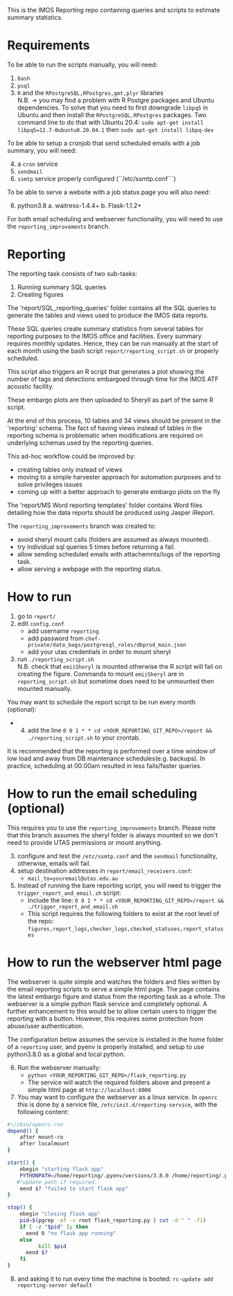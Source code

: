 
This is the IMOS Reporting repo containing queries and scripts to estimate summary statistics.

Requirements
=========

To be able to run the scripts manually, you will need:

1. ```bash```
2. ```psql```
3. ```R``` and the ```RPostgreSQL,RPostgres,gmt,plyr``` libraries \
N.B. -> you may find a problem with R Postgre packages and Ubuntu dependencies. To solve that you need to first downgrade ```libpq5``` in Ubuntu and then install the ```RPostgreSQL,RPostgres``` packages. Two command line to do that with Ubuntu 20.4:
```sudo apt-get install libpq5=12.7-0ubuntu0.20.04.1``` then ```sudo apt-get install libpq-dev```
   
To be able to setup a cronjob that send scheduled emails with a job summary, you will need:
   
4. a ```cron``` service
5. ```sendmail```
6. ```ssmtp``` service properly configured (``/etc/ssmtp.conf```)

To be able to serve a website with a job status page you will also need:

8. python3.8
   a. waitress-1.4.4+
   b. Flask-1.1.2+

For both email scheduling and webserver functionality, you will need to use the ```reporting_improvements``` branch.

Reporting
=========

The reporting task consists of two sub-tasks:

1. Running summary SQL queries 
2. Creating figures

The 'report/SQL_reporting_queries' folder contains all the SQL queries to generate the tables and views used to produce the IMOS data reports. 

These SQL queries create summary statistics from several tables for reporting purposes to the IMOS office and facilities. Every summary requires monthly updates. Hence, they can be run manually at the start of each month using the bash script `report/reporting_script.sh` or properly scheduled.

This script also triggers an R script that generates a plot showing the number of tags and detections embargoed through time for the IMOS ATF acoustic facility. 

These embargo plots are then uploaded to Sheryll as part of the same R script.

At the end of this process, 10 tables and 34 views should be present in the 'reporting' schema. The fact of having views instead of tables in the reporting schema is problematic when modifications are required on underlying schemas used by the reporting queries. 

This ad-hoc workflow could be improved by:
 
 * creating tables only instead of views
 * moving to a simple harvester approach for automation purposes and to solve privileges issues
 * coming up with a better approach to generate embargo plots on the fly
 
The 'report/MS Word reporting templates' folder contains Word files detailing how the data reports should be produced using Jasper iReport.

The ```reporting_improvements``` branch was created to:

  * avoid sheryl mount calls (folders are assumed as always mounted).
  * try individual sql queries 5 times before returning a fail.
  * allow sending scheduled emails with attachemnts/logs of the reporting task.
  * allow serving a webpage with the reporting status.
  
How to run
==========

1) go to ```report/```
2) edit ```config.conf```
    * add username ```reporting```
    * add password from ```chef-private/data_bags/postgresql_roles/dbprod_main.json```
    * add your utas credentials in order to mount sheryl
3) run ```./reporting_script.sh```\
N.B. check that ```emiiSheryl``` is mounted otherwise the R script will fail on creating the figure. Commands to mount ```emiiSheryl``` are in ```reporting_script.sh``` but sometime does need to be unmounted then mounted manually.

You may want to schedule the report script to be run every month (optional):
* 4) add the line ```0 0 1 * * cd <YOUR_REPORTING_GIT_REPO>/report && ./reporting_script.sh``` to your crontab.


It is recommended that the reporting is performed over a time window of low load and away from DB maintenance schedules(e.g. backups). In practice, scheduling at 00:00am resulted in less fails/faster queries.


How to run the email scheduling (optional)
========== 
This requires you to use the ```reporting_improvements``` branch. Please note that this branch assumes the sheryl folder is always mounted so we don't need to provide UTAS permissions or mount anything.

3) configure and test the `/etc/ssmtp.conf` and the `sendmail` functionality, otherwise, emails will fail.
4) setup destination addresses in `report/email_receivers.conf`:
    * ```mail_to=youremail@utas.edu.au```
5) Instead of running the bare reporting script, you will need to trigger the ```trigger_report_and_email.sh``` script:
    * Include the line: ```0 0 1 * * cd <YOUR_REPORTING_GIT_REPO>/report && ./trigger_report_and_email.sh```
    * This script requires the following folders to exist at the root level of the repo: ```figures,report_logs,checker_logs,checked_statuses,report_statuses```
 
How to run the webserver html page
==========
The webserver is quite simple and watches the folders and files written by the email reporting scripts to serve a simple html page. The page contains the latest embargo figure and status from the reporting task as a whole. The webserver is a simple python flask service and completely optional. A further enhancement to this would be to allow certain users to trigger the reporting with a button. However, this requires some protection from abuse/user authentication.

The configuration below assumes the service is installed in the home folder of a `reporting` user, and pyenv is properly installed, and setup to use python3.8.0 as a global and local python.

6) Run the webserver manually:
    * ```python <YOUR_REPORTING_GIT_REPO>/flask_reporting.py```
    * The service will watch the required folders above and present a simple html page at ```http://localhost:8000```
7) You may want to configure the webserver as a linux service. In ```openrc``` this is done by a service file, ```/etc/init.d/reporting-service```, with the following content:

```bash
#!/sbin/openrc-run
depend() {
	after mount-ro
	after localmount
}

start() {
	ebegin "starting flask app"
	PYTHONPATH=/home/reporting/.pyenv/versions/3.8.0 /home/reporting/.pyenv/shims/python /home/reporting/reporting/flask_reporting.py &
   #^update path if required.
	eend $? "failed to start flask app"
}

stop() {
	ebegin "closing flask app"
	pid=$(pgrep -af -u root flask_reporting.py | cut -d " " -f1)
	if [ -z "$pid" ]; then
	  eend 0 "no flask app running"
	else
          kill $pid
	  eend $?
	fi
}
```
8) and asking it to run every time the machine is booted: ```rc-update add reporting-server default```
